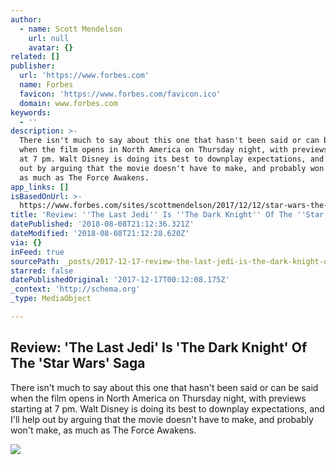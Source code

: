 ```yaml
---
author:
  - name: Scott Mendelson
    url: null
    avatar: {}
related: []
publisher:
  url: 'https://www.forbes.com'
  name: Forbes
  favicon: 'https://www.forbes.com/favicon.ico'
  domain: www.forbes.com
keywords:
  - ''
description: >-
  There isn't much to say about this one that hasn't been said or can be said
  when the film opens in North America on Thursday night, with previews starting
  at 7 pm. Walt Disney is doing its best to downplay expectations, and I'll help
  out by arguing that the movie doesn't have to make, and probably won't make,
  as much as The Force Awakens.
app_links: []
isBasedOnUrl: >-
  https://www.forbes.com/sites/scottmendelson/2017/12/12/star-wars-the-last-jedi-review-the-force-is-incredibly-strong-with-this-one/
title: 'Review: ''The Last Jedi'' Is ''The Dark Knight'' Of The ''Star Wars'' Saga'
datePublished: '2018-08-08T21:12:36.321Z'
dateModified: '2018-08-08T21:12:28.620Z'
via: {}
inFeed: true
sourcePath: _posts/2017-12-17-review-the-last-jedi-is-the-dark-knight-of-the-star-wa.md
starred: false
datePublishedOriginal: '2017-12-17T00:12:08.175Z'
_context: 'http://schema.org'
_type: MediaObject

---
```

<article style=""><h1>Review: 'The Last Jedi' Is 'The Dark Knight' Of The 'Star Wars' Saga</h1><p>There isn't much to say about this one that hasn't been said or can be said when the film opens in North America on Thursday night, with previews starting at 7 pm. Walt Disney is doing its best to downplay expectations, and I'll help out by arguing that the movie doesn't have to make, and probably won't make, as much as The Force Awakens.</p><img src="https://thumbor.forbes.com/thumbor/600x315/smart/https%3A%2F%2Fblogs-images.forbes.com%2Fscottmendelson%2Ffiles%2F2017%2F12%2FpTmvVqg.jpg" /></article>